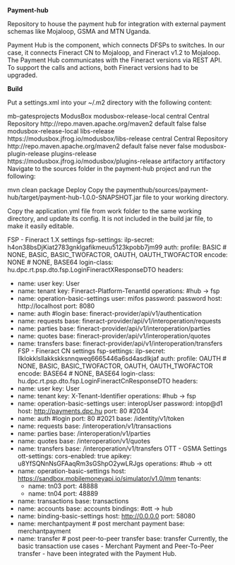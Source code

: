 **Payment-hub**

Repository to house the payment hub for integration with external payment schemas like Mojaloop, GSMA and MTN Uganda.

Payment Hub is the component, which connects DFSPs to switches. In our case, it connects Fineract CN to Mojaloop, and Fineract v1.2 to Mojaloop. The Payment Hub communicates with the Fineract versions via REST API. To support the calls and actions, both Fineract versions had to be upgraded.

**Build**

Put a settings.xml into your ~/.m2 directory with the following content:

<?xml version="1.0" encoding="UTF-8"?>
<settings xsi:schemaLocation="http://maven.apache.org/SETTINGS/1.1.0 http://maven.apache.org/xsd/settings-1.1.0.xsd" xmlns="http://maven.apache.org/SETTINGS/1.1.0" xmlns:xsi="http://www.w3.org/2001/XMLSchema-instance">
  <servers>
      <server>
      <username>mb-gatesprojects</username>
      <password>ModusBox</password>
      <id>modusbox-release-local</id>
    </server>
  </servers>
  <profiles>
    <profile>
      <repositories>
        <repository>
          <id>central</id>
          <name>Central Repository</name>
          <url>http://repo.maven.apache.org/maven2</url>
          <layout>default</layout>
          <snapshots><enabled>false</enabled></snapshots>
        </repository>
        <repository>
          <snapshots><enabled>false</enabled></snapshots>
          <id>modusbox-release-local</id>
          <name>libs-release</name>
          <url>https://modusbox.jfrog.io/modusbox/libs-release</url>
        </repository>
      </repositories>
      <pluginRepositories>
        <pluginRepository>
          <id>central</id>
          <name>Central Repository</name>
          <url>http://repo.maven.apache.org/maven2</url>
          <layout>default</layout>
          <snapshots><enabled>false</enabled></snapshots>
          <releases><updatePolicy>never</updatePolicy></releases>
        </pluginRepository>
        <pluginRepository>
          <snapshots><enabled>false</enabled></snapshots>
          <id>modusbox-plugin-release</id>
          <name>plugins-release</name>
          <url>https://modusbox.jfrog.io/modusbox/plugins-release</url>
        </pluginRepository>
      </pluginRepositories>
      <id>artifactory</id>
    </profile>
  </profiles>
  <activeProfiles>
    <activeProfile>artifactory</activeProfile>
  </activeProfiles>
</settings>
Navigate to the sources folder in the payment-hub project and run the following:

mvn clean package
Deploy
Copy the paymenthub/sources/payment-hub/target/payment-hub-1.0.0-SNAPSHOT.jar file to your working directory.

Copy the application.yml file from work folder to the same working directory, and update its config. It is not included in the build jar file, to make it easily editable.

FSP - Fineract 1.X settings
fsp-settings:
  ilp-secret: h4on38bsDjKiat2783gnklgafikmeuu5123kpobb7jm99
  auth:
    profile: BASIC # NONE, BASIC, BASIC_TWOFACTOR, OAUTH, OAUTH_TWOFACTOR
    encode: NONE # NONE, BASE64
    login-class: hu.dpc.rt.psp.dto.fsp.LoginFineractXResponseDTO
  headers:
  - name: user
    key: User
  - name: tenant
    key: Fineract-Platform-TenantId
  operations: #hub -> fsp
  - name: operation-basic-settings
    user: mifos
    password: password
    host: http://localhost
    port: 8080
  - name: auth #login
    base: fineract-provider/api/v1/authentication
  - name: requests
    base: fineract-provider/api/v1/interoperation/requests
  - name: parties
    base: fineract-provider/api/v1/interoperation/parties
  - name: quotes
    base: fineract-provider/api/v1/interoperation/quotes
  - name: transfers
    base: fineract-provider/api/v1/interoperation/transfers
FSP - Fineract CN settings
fsp-settings:
  ilp-secret: llklokklsllakkskksnnqweq6665446a6sd4asdlkjaf
  auth:
    profile: OAUTH # NONE, BASIC, BASIC_TWOFACTOR, OAUTH, OAUTH_TWOFACTOR
    encode: BASE64 # NONE, BASE64
    login-class: hu.dpc.rt.psp.dto.fsp.LoginFineractCnResponseDTO
  headers:
  - name: user
    key: User
  - name: tenant
    key: X-Tenant-Identifier
  operations: #hub -> fsp
  - name: operation-basic-settings
    user: interopUser
    password: intop@d1
    host: http://payments.dpc.hu
    port: 80 #2034
  - name: auth #login
    port: 80 #2021
    base: /identity/v1/token
  - name: requests
    base: /interoperation/v1/transactions
  - name: parties
    base: /interoperation/v1/parties
  - name: quotes
    base: /interoperation/v1/quotes
  - name: transfers
    base: /interoperation/v1/transfers
OTT - GSMA Settings
ott-settings:
  cors-enabled: true
  apikey: u8YfSQNnNsGFAaqRm3sGShpO2ywLRJgs
  operations: #hub -> ott
  - name: operation-basic-settings
    host: https://sandbox.mobilemoneyapi.io/simulator/v1.0/mm
    tenants:
    - name: tn03
      port: 48888
    - name: tn04
      port: 48889
  - name: transactions
    base: transactions
  - name: accounts
    base: accounts
  bindings: #ott -> hub
  - name: binding-basic-settings
    host: http://0.0.0.0
    port: 58080
  - name: merchantpayment # post merchant payment
    base: merchantpayment
  - name: transfer # post peer-to-peer transfer
    base: transfer
Currently, the basic transaction use cases - Merchant Payment and Peer-To-Peer transfer - have been integrated with the Payment Hub.
